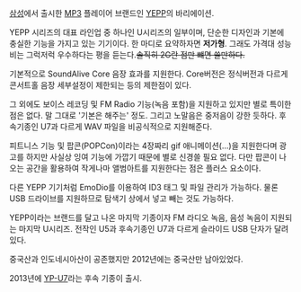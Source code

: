 [삼성](%EC%82%BC%EC%84%B1.md)에서 출시한 [MP3](MP3.md) 플레이어 브랜드인
[YEPP](YEPP.md)의 바리에이션.

YEPP 시리즈의 대표 라인업 중 하나인 U시리즈의 일부이며, 단순한 디자인과 기본에 충실한 기능을 가지고 있는 기기이다. 한 마디로
요약하자면 **저가형**. 그래도 가격대 성능비는 그럭저럭 우수하다는 평을 듣는다.<del>솔직히 2G란 점만 뺴면 쓸만하다.</del>

기본적으로 SoundAlive Core 음장 효과를 지원한다. Core버전은 정식버전과 다르게 콘서트홀 음장 세부설정이 제한되는 등의
제한점이 있다.

그 외에도 보이스 레코딩 및 FM Radio 기능(녹음 포함)을 지원하고 있지만 별로 특이한 점은 없다. 말 그대로 '기본은 해주는' 정도.
그리고 노말음은 중저음이 강한 듯하다. 후속기종인 U7과 다르게 WAV 파일을 비공식적으로 지원해준다.

피트니스 기능 및 팝콘(POPCon)이라는 4장짜리 gif 애니메이션(…)을 지원한다며 광고를 하지만 사실상 잉여 기능에 가깝기 때문에 별로
신경쓸 필요 없다. 다만 팝콘이 나오는 공간을 활용하여 작게나마 앨범아트를 지원한다는 점은 플러스 요소이다.

다른 YEPP 기기처럼 EmoDio를 이용하여 ID3 태그 및 파일 관리가 가능하다. 물론 USB 드라이브를 지원하므로 탐색기 상에서 넣고
빼는 것도 가능하다.

YEPP이라는 브랜드를 달고 나온 마지막 기종이자 FM 라디오 녹음, 음성 녹음이 지원되는 마지막 U시리즈. 전작인 U5과 후속기종인 U7과
다르게 슬라이드 USB 단자가 달려있다.

중국산과 인도네시아산이 공존했지만 2012년에는 중국산만 남아있었다.

2013년에 [YP-U7](YP-U7.md)라는 후속 기종이 출시.

